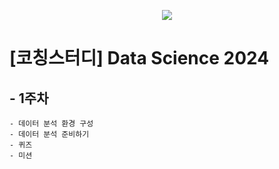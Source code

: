 <p align="center">
    <img src="![naver_boostcourse](https://github.com/user-attachments/assets/6510a691-eb84-4824-b2f5-a8bc00b12f3c)">
</p>

# [코칭스터디] Data Science 2024

## - 1주차
    - 데이터 분석 환경 구성
    - 데이터 분석 준비하기
    - 퀴즈
    - 미션